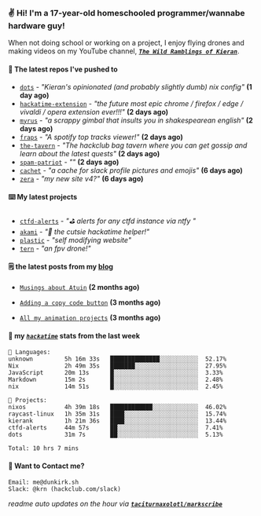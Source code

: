 ### ✌️ Hi! I'm a 17-year-old homeschooled programmer/wannabe hardware guy!

When not doing school or working on a project, I enjoy flying drones and making videos on my YouTube channel, [**_`The Wild Ramblings of Kieran`_**](https://youtube.com/@kieran.rambles).

#### 👷 The latest repos I've pushed to

- [`dots`](https://github.com/taciturnaxolotl/dots) - _"Kieran's opinionated (and probably slightly dumb) nix config"_ **(1 day ago)**
- [`hackatime-extension`](https://github.com/taciturnaxolotl/hackatime-extension) - _"the future most epic chrome / firefox / edge / vivaldi / opera extension ever!!!"_ **(2 days ago)**
- [`myrus`](https://github.com/taciturnaxolotl/myrus) - _"a scrappy gimbal that insults you in shakespearean english"_ **(2 days ago)**
- [`fraps`](https://github.com/taciturnaxolotl/fraps) - _"A spotify top tracks viewer!"_ **(2 days ago)**
- [`the-tavern`](https://github.com/taciturnaxolotl/the-tavern) - _"The hackclub bag tavern where you can get gossip and learn about the latest quests"_ **(2 days ago)**
- [`spam-patriot`](https://github.com/taciturnaxolotl/spam-patriot) - _""_ **(2 days ago)**
- [`cachet`](https://github.com/taciturnaxolotl/cachet) - _"a cache for slack profile pictures and emojis"_ **(6 days ago)**
- [`zera`](https://github.com/taciturnaxolotl/zera) - _"my new site v4?"_ **(6 days ago)**

#### ⌨️ My latest projects

- [`ctfd-alerts`](https://github.com/taciturnaxolotl/ctfd-alerts) - _"⛳ alerts for any ctfd instance via ntfy "_
- [`akami`](https://github.com/taciturnaxolotl/akami) - _"🌷 the cutsie hackatime helper!"_
- [`plastic`](https://github.com/taciturnaxolotl/plastic) - _"self modifying website"_
- [`tern`](https://github.com/taciturnaxolotl/tern) - _"an fpv drone!"_

#### 🗒️ the latest posts from my [blog](https://dunkirk.sh)

- [`Musings about Atuin`](https://dunkirk.sh/blog/atuin/) **(2 months ago)**

- [`Adding a copy code button`](https://dunkirk.sh/blog/adding-a-copy-button/) **(3 months ago)**

- [`All my animation projects`](https://dunkirk.sh/blog/my-animations/) **(3 months ago)**



#### 📡 my [_`hackatime`_](https://waka.hackclub.com) stats from the last week

```text
💾 Languages:
unknown         5h 16m 33s   ██████████████░░░░░░░░░░░  52.17%
Nix             2h 49m 35s   ███████░░░░░░░░░░░░░░░░░░  27.95%
JavaScript      20m 13s      █░░░░░░░░░░░░░░░░░░░░░░░░  3.33%
Markdown        15m 2s       █░░░░░░░░░░░░░░░░░░░░░░░░  2.48%
nix             14m 51s      █░░░░░░░░░░░░░░░░░░░░░░░░  2.45%

💼 Projects:
nixos           4h 39m 18s   ████████████░░░░░░░░░░░░░  46.02%
raycast-linux   1h 35m 31s   ████░░░░░░░░░░░░░░░░░░░░░  15.74%
kierank         1h 21m 36s   ████░░░░░░░░░░░░░░░░░░░░░  13.44%
ctfd-alerts     44m 57s      ██░░░░░░░░░░░░░░░░░░░░░░░  7.41%
dots            31m 7s       ██░░░░░░░░░░░░░░░░░░░░░░░  5.13%

Total: 10 hrs 7 mins
```

#### 📮 Want to Contact me?

```text
Email: me@dunkirk.sh
Slack: @krn (hackclub.com/slack)
```

_readme auto updates on the hour via [**`taciturnaxolotl/markscribe`**](https://github.com/taciturnaxolotl/markscribe)_
